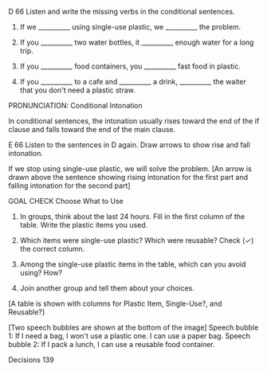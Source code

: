 D 66 Listen and write the missing verbs in the conditional sentences.

1. If we __________ using single-use plastic, we __________ the problem.

2. If you __________ two water bottles, it __________ enough water for a long trip.

3. If you __________ food containers, you __________ fast food in plastic.

4. If you __________ to a cafe and __________ a drink, __________ the waiter that you don't need a plastic straw.

PRONUNCIATION: Conditional Intonation

In conditional sentences, the intonation usually rises toward the end of the if clause and falls toward the end of the main clause.

E 66 Listen to the sentences in D again. Draw arrows to show rise and fall intonation.

If we stop using single-use plastic, we will solve the problem.
[An arrow is drawn above the sentence showing rising intonation for the first part and falling intonation for the second part]

GOAL CHECK Choose What to Use

1. In groups, think about the last 24 hours. Fill in the first column of the table. Write the plastic items you used.

2. Which items were single-use plastic? Which were reusable? Check (✓) the correct column.

3. Among the single-use plastic items in the table, which can you avoid using? How?

4. Join another group and tell them about your choices.

[A table is shown with columns for Plastic Item, Single-Use?, and Reusable?]

[Two speech bubbles are shown at the bottom of the image]
Speech bubble 1: If I need a bag, I won't use a plastic one. I can use a paper bag.
Speech bubble 2: If I pack a lunch, I can use a reusable food container.

Decisions 139